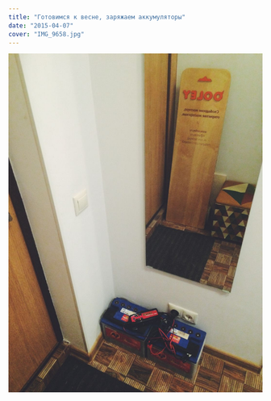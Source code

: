 ```yaml
---
title: "Готовимся к весне, заряжаем аккумуляторы"
date: "2015-04-07"
cover: "IMG_9658.jpg"
---
```


![](./IMG_9658.jpg)